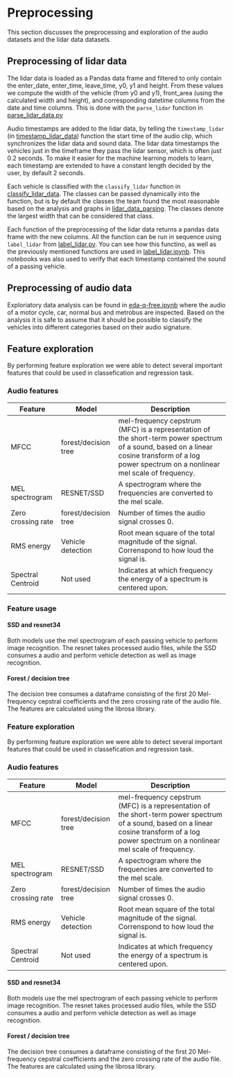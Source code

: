 # Preprocessing
This section discusses the preprocessing and exploration of the audio datasets and the lidar data datasets. 

## Preprocessing of lidar data

The lidar data is loaded as a Pandas data frame and filtered to only contain the enter_date, enter_time, leave_time, y0, y1 and height. From these values we compute the width of the vehicle (from y0 and y1), front_area (using the calculated width and height), and corresponding datetime columns from the date and time columns. This is done with the `parse_lidar` function in [parse_lidar_data.py](src/parse_lidar_data.py)

Audio timestamps are added to the lidar data, by telling the `timestamp_lidar` (in [timestamp_lidar_data](src/timestamp_lidar_data.py)) function the start time of the audio clip, which synchronizes the lidar data and sound data. The lidar data timestamps the vehicles just in the timeframe they pass the lidar sensor, which is often just 0.2 seconds. To make it easier for the machine learning models to learn, each timestamp are extended to have a constant length decided by the user, by default 2 seconds.

Each vehicle is classified with the `classify_lidar` function in [classify_lidar_data](src/classify_lidar_data.py). The classes can be passed dynamically into the function, but is by default the classes the team found the most reasonable based on the analysis and graphs in [lidar_data_parsing](lidar_data_parsing.ipynb). The classes denote the largest width that can be considered that class.

Each function of the preprocessing of the lidar data returns a pandas data frame with the new columns. All the function can be run in sequence using `label_lidar` from [label_lidar.py](src/label_lidar_data.py). You can see how this functino, as well as the previously mentioned functions are used in [label_lidar.ipynb](label_lidar.ipynb). This notebooks was also used to verify that each timestamp contained the sound of a passing vehicle.

## Preprocessing of audio data

Exploriatory data analysis can be found in [eda-q-free.ipynb](eda-q-free.ipynb) where the audio of a motor cycle, car, normal bus and metrobus are inspected. Based on the analysis it is safe to assume that it should be possible to classify the vehicles into different categories based on their audio signature. 


## Feature exploration
 
By performing feature exploration we were able to detect several important features that could be used in classefication and regression task. 


### Audio features

| Feature            | Model                | Description                                                                                                                                                                                     |
|--------------------|----------------------|-------------------------------------------------------------------------------------------------------------------------------------------------------------------------------------------------|
| MFCC               | forest/decision tree | mel-frequency cepstrum (MFC) is a representation of the short-term power spectrum of a sound, based on a linear cosine transform of a log power spectrum on a nonlinear mel scale of frequency. |
| MEL spectrogram    | RESNET/SSD           | A spectrogram where the frequencies are converted to the mel scale.                                                                                                                             |
| Zero crossing rate | forest/decision tree | Number of times the audio signal crosses 0.                                                                                                                                                     |
| RMS energy         | Vehicle detection    | Root mean square of the total magnitude of the signal. Correnspond to how loud the signal is.                                                                                                   |
| Spectral Centroid  | Not used             | Indicates at which frequency the energy of a spectrum is centered upon.                                                                                                                         |
### Feature usage

#### SSD and resnet34
Both models use the mel spectrogram of each passing vehicle to perform image recognition. The resnet takes processed audio files, while the SSD consumes a audio and perform vehicle detection as well as image recognition. 

#### Forest / decision tree

The decision tree consumes a dataframe consisting of the first 20 Mel-frequency cepstral coefficients and the zero crossing rate of the audio file. The features are calculated using the librosa library. 
 
### Feature exploration
 
By performing feature exploration we were able to detect several important features that could be used in classefication and regression task. 


### Audio features

| Feature            | Model                | Description                                                                                                                                                                                     |
|--------------------|----------------------|-------------------------------------------------------------------------------------------------------------------------------------------------------------------------------------------------|
| MFCC               | forest/decision tree | mel-frequency cepstrum (MFC) is a representation of the short-term power spectrum of a sound, based on a linear cosine transform of a log power spectrum on a nonlinear mel scale of frequency. |
| MEL spectrogram    | RESNET/SSD           | A spectrogram where the frequencies are converted to the mel scale.                                                                                                                             |
| Zero crossing rate | forest/decision tree | Number of times the audio signal crosses 0.                                                                                                                                                     |
| RMS energy         | Vehicle detection    | Root mean square of the total magnitude of the signal. Correnspond to how loud the signal is.                                                                                                   |
| Spectral Centroid  | Not used             | Indicates at which frequency the energy of a spectrum is centered upon.                                                                                                                         |

#### SSD and resnet34
Both models use the mel spectrogram of each passing vehicle to perform image recognition. The resnet takes processed audio files, while the SSD consumes a audio and perform vehicle detection as well as image recognition. 

#### Forest / decision tree

The decision tree consumes a dataframe consisting of the first 20 Mel-frequency cepstral coefficients and the zero crossing rate of the audio file. The features are calculated using the librosa library. 
 